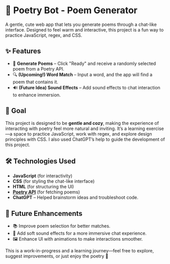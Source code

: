 # 🌸 Poetry Bot - Poem Generator

A gentle, cute web app that lets you generate poems through a chat-like interface. Designed to feel warm and interactive, this project is a fun way to practice JavaScript, regex, and CSS.


## ✨ Features

- 📝 **Generate Poems** – Click "Ready" and receive a randomly selected poem from a Poetry API.
- 🔍 **(Upcoming!) Word Match** – Input a word, and the app will find a poem that contains it.
- 🔊 **(Future Idea) Sound Effects** – Add sound effects to chat interaction to enhance immersion.


## 🎨 Goal

This project is designed to be **gentle and cozy**, making the experience of interacting with poetry feel more natural and inviting. It’s a learning exercise—a space to practice JavaScript, work with regex, and explore design principles with CSS. I also used ChatGPT’s help to guide the development of this project.


## 🛠️ Technologies Used

- **JavaScript** (for interactivity)
- **CSS** (for styling the chat-like interface)
- **HTML** (for structuring the UI)
- **[Poetry API](https://poetrydb.org/index.html)** (for fetching poems)
- **ChatGPT** – Helped brainstorm ideas and troubleshoot code.


## 🚀 Future Enhancements

- 📚 Improve poem selection for better matches.
- 🎵 Add soft sound effects for a more immersive chat experience.
- 🖼️ Enhance UI with animations to make interactions smoother.

This is a work-in-progress and a learning journey—feel free to explore, suggest improvements, or just enjoy the poetry 💖

